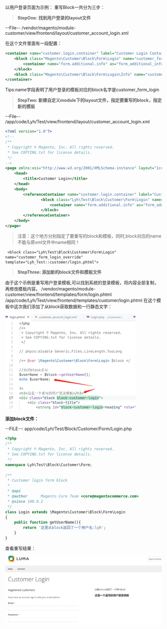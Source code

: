 以用户登录页面为示例：
重写Block一共分为三步：

> **StepOne: 找到用户登录的layout文件**

--File-- /vendor/magento/module-customer/view/frontend/layout/customer_account_login.xml

在这个文件里面有一段配置：

```xml
<container name="customer.login.container" label="Customer Login Container" htmlTag="div" htmlClass="login-container">
    <block class="Magento\Customer\Block\Form\Login" name="customer_form_login" template="Magento_Customer::form/login.phtml">
        <container name="form.additional.info" as="form_additional_info"/>
    </block>
    <block class="Magento\Customer\Block\Form\Login\Info" name="customer.new" template="Magento_Customer::newcustomer.phtml"/>
</container>
```

Tips:name字段表明了用户登录的模板对应的block名字是customer_form_login

> **StepTwo: 新建自定义module下的layout文件，指定要重写的block，指定新的模板**

--File-- /app/code/Lyh/Test/view/frontend/layout/customer_account_login.xml

```xml
<?xml version="1.0"?>
<!--
/**
 * Copyright © Magento, Inc. All rights reserved.
 * See COPYING.txt for license details.
 */
-->
<page xmlns:xsi="http://www.w3.org/2001/XMLSchema-instance" layout="1column" xsi:noNamespaceSchemaLocation="urn:magento:framework:View/Layout/etc/page_configuration.xsd">
    <head>
        <title>Customer Login</title>
    </head>
    <body>
        <referenceContainer name="customer.login.container" label="Customer Login Container" htmlTag="div" htmlClass="login-container">
                <block class="Lyh\Test\Block\Customer\Form\Login" name="customer_form_login_override" template="Lyh_Test::customer/login.phtml">
                    <container name="form.additional.info" as="form_additional_info"/>
                </block>
        </referenceContainer>
    </body>
</page>
```

> 注意：这个地方分别指定了要重写的block和模板，同时,block对应的name不能与原xml文件中name相同！

```
 <block class="Lyh\Test\Block\Customer\Form\Login" name="customer_form_login_override" template="Lyh_Test::customer/login.phtml">
```

> **StepThree: 添加新的block文件和模板文件**

由于这个示例是重写用户登录模板,可以找到系统的登录模板，将内容全部复制，再修改模板内容。 /vendor/magento/module-customer/view/frontend/templates/form/login.phtml /app/code/Lyh/Test/view/frontend/templates/customer/login.phtml
在这个模板中这次我们添加了从block获取数据和一行静态文字：

<img src="images/13.webp" style="zoom:50%;" />

 **添加block文件：**

--FILE--: app/code/Lyh/Test/Block/Customer/Form/Login.php 

```php
<?php
/**
 * Copyright © Magento, Inc. All rights reserved.
 * See COPYING.txt for license details.
 */
namespace Lyh\Test\Block\Customer\Form;

/**
 * Customer login form block
 *
 * @api
 * @author      Magento Core Team <core@magentocommerce.com>
 * @since 100.0.2
 */
class Login extends \Magento\Customer\Block\Form\Login
{
    public function getUserName(){
        return '这里从block返回了一个用户名:lyh';
    }
}
```

 查看重写结果： 

<img src="images/14.webp" style="zoom:50%;" />